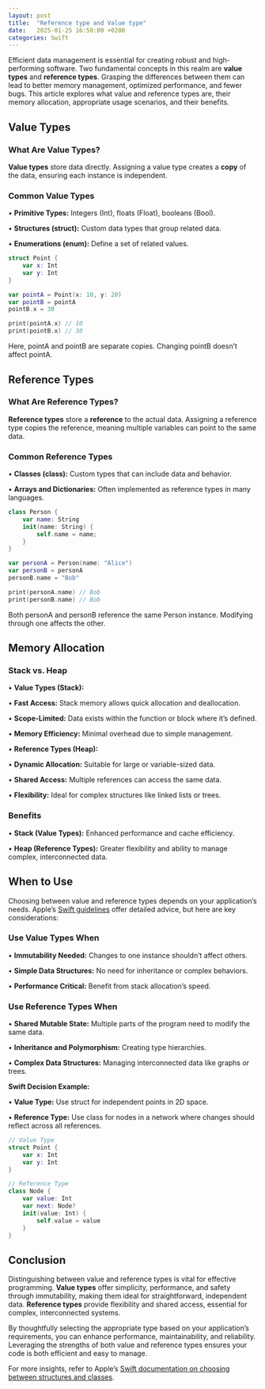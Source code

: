 ```yaml
---
layout: post
title:  "Reference type and Value type"
date:   2025-01-25 16:50:00 +0200
categories: Swift
---
```

Efficient data management is essential for creating robust and high-performing software. Two fundamental concepts in this realm are **value types** and **reference types**. Grasping the differences between them can lead to better memory management, optimized performance, and fewer bugs. This article explores what value and reference types are, their memory allocation, appropriate usage scenarios, and their benefits.

## Value Types

### What Are Value Types?

**Value types** store data directly. Assigning a value type creates a **copy** of the data, ensuring each instance is independent.

### Common Value Types

• **Primitive Types:** Integers (Int), floats (Float), booleans (Bool).

• **Structures (struct):** Custom data types that group related data.

• **Enumerations (enum):** Define a set of related values.

```Swift
struct Point {
    var x: Int
    var y: Int
}

var pointA = Point(x: 10, y: 20)
var pointB = pointA
pointB.x = 30

print(pointA.x) // 10
print(pointB.x) // 30
```

Here, pointA and pointB are separate copies. Changing pointB doesn’t affect pointA.

## Reference Types

### What Are Reference Types?

**Reference types** store a **reference** to the actual data. Assigning a reference type copies the reference, meaning multiple variables can point to the same data.

### Common Reference Types

• **Classes (class):** Custom types that can include data and behavior.

• **Arrays and Dictionaries:** Often implemented as reference types in many languages.

```Swift
class Person {
    var name: String
    init(name: String) {
        self.name = name;
    }
}

var personA = Person(name: "Alice")
var personB = personA
personB.name = "Bob"

print(personA.name) // Bob
print(personB.name) // Bob
```

Both personA and personB reference the same Person instance. Modifying through one affects the other.

## Memory Allocation

### Stack vs. Heap

• **Value Types (Stack):**

  • **Fast Access:** Stack memory allows quick allocation and deallocation.

  • **Scope-Limited:** Data exists within the function or block where it’s defined.

  • **Memory Efficiency:** Minimal overhead due to simple management.

• **Reference Types (Heap):**

  • **Dynamic Allocation:** Suitable for large or variable-sized data.

  • **Shared Access:** Multiple references can access the same data.

  • **Flexibility:** Ideal for complex structures like linked lists or trees.

### Benefits

• **Stack (Value Types):** Enhanced performance and cache efficiency.

• **Heap (Reference Types):** Greater flexibility and ability to manage complex, interconnected data.

## When to Use

Choosing between value and reference types depends on your application’s needs. Apple’s [Swift guidelines](https://developer.apple.com/documentation/swift/choosing-between-structures-and-classes) offer detailed advice, but here are key considerations:

### Use Value Types When

• **Immutability Needed:** Changes to one instance shouldn’t affect others.

• **Simple Data Structures:** No need for inheritance or complex behaviors.

• **Performance Critical:** Benefit from stack allocation’s speed.

### Use Reference Types When

• **Shared Mutable State:** Multiple parts of the program need to modify the same data.

• **Inheritance and Polymorphism:** Creating type hierarchies.

• **Complex Data Structures:** Managing interconnected data like graphs or trees.

**Swift Decision Example:**

• **Value Type:** Use struct for independent points in 2D space.

• **Reference Type:** Use class for nodes in a network where changes should reflect across all references.

```swift
// Value Type
struct Point {
    var x: Int
    var y: Int
}

// Reference Type
class Node {
    var value: Int
    var next: Node?
    init(value: Int) {
        self.value = value
    }
}
```

## Conclusion

Distinguishing between value and reference types is vital for effective programming. **Value types** offer simplicity, performance, and safety through immutability, making them ideal for straightforward, independent data. **Reference types** provide flexibility and shared access, essential for complex, interconnected systems.

By thoughtfully selecting the appropriate type based on your application’s requirements, you can enhance performance, maintainability, and reliability. Leveraging the strengths of both value and reference types ensures your code is both efficient and easy to manage.

For more insights, refer to Apple’s [Swift documentation on choosing between structures and classes](https://developer.apple.com/documentation/swift/choosing-between-structures-and-classes).
